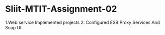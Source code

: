 # Sliit-MTIT-Assignment-02
1.Web service Implemented projects 2. Configured ESB Proxy Services And Soap UI
